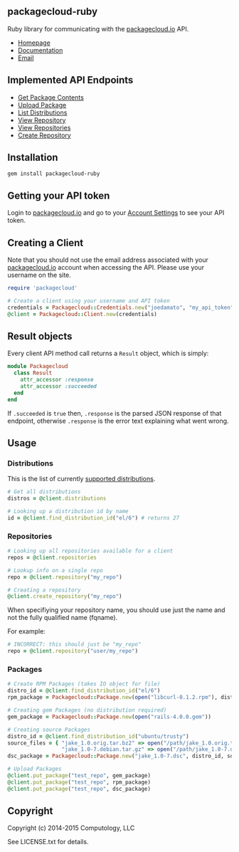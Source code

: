 ## packagecloud-ruby

Ruby library for communicating with the [packagecloud.io](https://packagecloud.io) API.

* [Homepage](https://rubygems.org/gems/packagecloud-ruby)
* [Documentation](http://rubydoc.info/gems/packagecloud-ruby/frames)
* [Email](mailto:support@packagecloud.io)


## Implemented API Endpoints

  * [Get Package Contents](https://packagecloud.io/docs/api#resource_packages_method_contents)
  * [Upload Package](https://packagecloud.io/docs/api#resource_packages_method_create)
  * [List Distributions](https://packagecloud.io/docs/api#resource_distributions_method_index)
  * [View Repository](https://packagecloud.io/docs/api#resource_repositories_method_show)
  * [View Repositories](https://packagecloud.io/docs/api#resource_repositories_method_index)
  * [Create Repository](https://packagecloud.io/docs/api#resource_repositories_method_create)

## Installation

  ```
  gem install packagecloud-ruby
  ```

## Getting your API token

Login to [packagecloud.io](https://packagecloud.io) and
go to your [Account Settings](https://packagecloud.io/api_token) to see your API token.

## Creating a Client

  Note that you should not use the email address associated with your
  [packagecloud.io](https://packagecloud.io) account when accessing the API.
  Please use your username on the site.

  ```ruby
  require 'packagecloud'

  # Create a client using your username and API token
  credentials = Packagecloud::Credentials.new("joedamato", "my_api_token")
  @client = Packagecloud::Client.new(credentials)

  ```

## Result objects

  Every client API method call returns a ```Result``` object, which is simply:

  ```ruby
  module Packagecloud
    class Result
      attr_accessor :response
      attr_accessor :succeeded
    end
  end
  ```

  If ```.succeeded``` is ```true``` then, ```.response``` is the parsed JSON response
  of that endpoint, otherwise ```.response``` is the error text explaining what went wrong.


## Usage

### Distributions

  This is the list of currently [supported distributions](https://packagecloud.io/docs#os_distro_version).

  ```ruby
  # Get all distributions
  distros = @client.distributions

  # Looking up a distribution id by name
  id = @client.find_distribution_id("el/6") # returns 27
  ```

### Repositories

  ```ruby
  # Looking up all repositories available for a client
  repos = @client.repositories

  # Lookup info on a single repo
  repo = @client.repository("my_repo")

  # Creating a repository
  @client.create_repository("my_repo")

  ```

  When specifiying your repository name, you should use just the name and not
  the fully qualified name (fqname).

  For example:

  ```ruby
  # INCORRECT: this should just be "my_repo"
  repo = @client.repository("user/my_repo")
  ```

### Packages

  ```ruby
  # Create RPM Packages (takes IO object for file)
  distro_id = @client.find_distribution_id("el/6")
  rpm_package = Packagecloud::Package.new(open("libcurl-0.1.2.rpm"), distro_id)

  # Creating gem Packages (no distribution required)
  gem_package = Packagecloud::Package.new(open("rails-4.0.0.gem"))

  # Creating source Packages
  distro_id = @client.find_distribution_id("ubuntu/trusty")
  source_files = { "jake_1.0.orig.tar.bz2" => open("/path/jake_1.0.orig.tar.bz2"),
                   "jake_1.0-7.debian.tar.gz" => open("/path/jake_1.0-7.debian.tar.gz") }
  dsc_package = Packagecloud::Package.new("jake_1.0-7.dsc", distro_id, source_files)

  # Upload Packages
  @client.put_package("test_repo", gem_package)
  @client.put_package("test_repo", rpm_package)
  @client.put_package("test_repo", dsc_package)
  ```

## Copyright

Copyright (c) 2014-2015 Computology, LLC

See LICENSE.txt for details.
